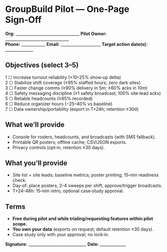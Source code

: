 # GroupBuild Pilot — One‑Page Sign‑Off

**Org:** ________________________________    **Pilot Owner:** ________________________________  
**Phone:** ____________  **Email:** ____________________    **Target action date(s):** ______________

## Objectives (select 3–5)
1 ☐ Increase turnout reliability (+10–25% show‑up delta)  
2 ☐ Stabilize shift coverage (≥95% staffed hours; zero dark sites)  
3 ☐ Faster change comms (≥90% delivery in 5m; ≥60% acks in 10m)  
4 ☐ Safety messaging discipline (≥1 safety broadcast; 100% site‑lead acks)  
5 ☐ Reliable headcounts (≥85% recorded)  
6 ☐ Reduce organizer hours (−25–40% vs baseline)  
7 ☐ Data ownership/portability (export in T+24h; retention ≤30d)

## What we’ll provide
- Console for rosters, headcounts, and broadcasts (with SMS fallback).  
- Printable QR posters; offline cache; CSV/JSON exports.  
- Privacy controls (opt‑in, retention ≤30 days).  

## What you’ll provide
- Site list + site leads; baseline metrics; poster printing; 15‑min readiness check.  
- Day‑of: place posters, 2–4 sweeps per shift, approve/trigger broadcasts.  
- T+24–48h: 15‑min retro; optional case‑study approval.

## Terms
- **Free during pilot and while trialing/requesting features within pilot scope.**  
- **You own your data** (exports on request; default retention ≤30 days).  
- Case study only with your approval; no lock‑in.

**Signature:** _____________________________  **Date:** _____________
